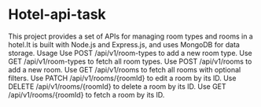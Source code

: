 # Hotel-api-task
This project provides a set of APIs for managing room types and rooms in a hotel.It is built with Node.js and Express.js, and uses MongoDB for data storage.
Usage
Use POST /api/v1/room-types to add a new room type.
Use GET /api/v1/room-types to fetch all room types.
Use POST /api/v1/rooms to add a new room.
Use GET /api/v1/rooms to fetch all rooms with optional filters.
Use PATCH /api/v1/rooms/{roomId} to edit a room by its ID.
Use DELETE /api/v1/rooms/{roomId} to delete a room by its ID.
Use GET /api/v1/rooms/{roomId} to fetch a room by its ID.

